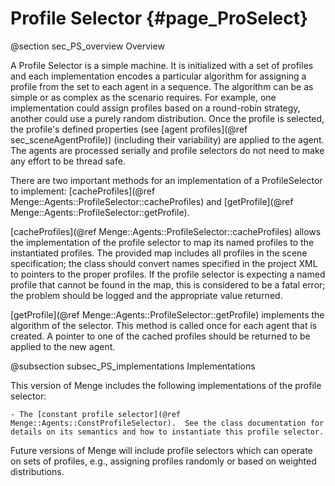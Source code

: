Profile Selector {#page_ProSelect}
=================

@section sec_PS_overview Overview

A Profile Selector is a simple machine.  It is initialized with a set of profiles and each implementation encodes a particular algorithm for assigning a profile from the set to each agent in a sequence.  The algorithm can be as simple or as complex as the scenario requires.  For example, one implementation could assign profiles based on a round-robin strategy, another could use a purely random distribution.  Once the profile is selected, the profile's defined properties (see [agent profiles](@ref sec_sceneAgentProfile)) (including their variability) are applied to the agent.  The agents are processed serially and profile selectors do not need to make any effort to be thread safe.

There are two important methods for an implementation of a ProfileSelector to implement: [cacheProfiles](@ref Menge::Agents::ProfileSelector::cacheProfiles) and [getProfile](@ref Menge::Agents::ProfileSelector::getProfile).

[cacheProfiles](@ref Menge::Agents::ProfileSelector::cacheProfiles) allows the implementation of the profile selector to map its named profiles to the instantiated profiles.  The provided map includes all profiles in the scene specification; the class should convert names specified in the project XML to pointers to the proper profiles.  If the profile selector is expecting a named profile that cannot be found in the map, this is considered to be a fatal error; the problem should be logged and the appropriate value returned.

[getProfile](@ref Menge::Agents::ProfileSelector::getProfile) implements the algorithm of the selector.  This method is called once for each agent that is created.  A pointer to one of the cached profiles should be returned to be applied to the new agent.

@subsection subsec_PS_implementations Implementations

This version of Menge includes the following implementations of the profile selector:

	- The [constant profile selector](@ref Menge::Agents::ConstProfileSelector).  See the class documentation for details on its semantics and how to instantiate this profile selector.

Future versions of Menge will include profile selectors which can operate on sets of profiles, e.g., assigning profiles randomly or based on weighted distributions.
